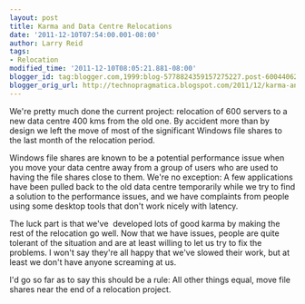 ```yaml
---
layout: post
title: Karma and Data Centre Relocations
date: '2011-12-10T07:54:00.001-08:00'
author: Larry Reid
tags:
- Relocation
modified_time: '2011-12-10T08:05:21.881-08:00'
blogger_id: tag:blogger.com,1999:blog-5778824359157275227.post-6004406211334698201
blogger_orig_url: http://technopragmatica.blogspot.com/2011/12/karma-and-data-centre-relocations.html
---
```


We're pretty much done the current project: relocation of 600 servers to
a new data centre 400 kms from the old one. By accident more than by
design we left the move of most of the significant Windows file shares
to the last month of the relocation period.  
  
Windows file shares are known to be a potential performance issue when
you move your data centre away from a group of users who are used to
having the file shares close to them. We're no exception: A few
applications have been pulled back to the old data centre temporarily
while we try to find a solution to the performance issues, and we have
complaints from people using some desktop tools that don't work nicely
with latency.  
  
The luck part is that we've  developed lots of good karma by making the
rest of the relocation go well. Now that we have issues, people are
quite tolerant of the situation and are at least willing to let us try
to fix the problems. I won't say they're all happy that we've slowed
their work, but at least we don't have anyone screaming at us.  
  
I'd go so far as to say this should be a rule: All other things equal,
move file shares near the end of a relocation project.

